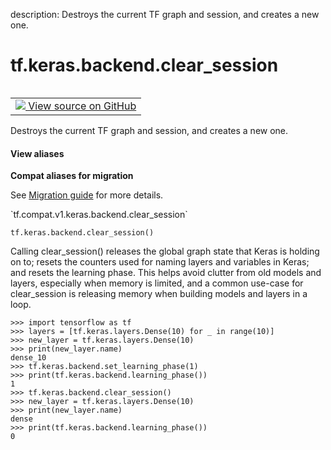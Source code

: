 description: Destroys the current TF graph and session, and creates a new one.

<div itemscope itemtype="http://developers.google.com/ReferenceObject">
<meta itemprop="name" content="tf.keras.backend.clear_session" />
<meta itemprop="path" content="Stable" />
</div>

# tf.keras.backend.clear_session

<!-- Insert buttons and diff -->

<table class="tfo-notebook-buttons tfo-api nocontent" align="left">
<td>
  <a target="_blank" href="https://github.com/tensorflow/tensorflow/blob/r2.2/tensorflow/python/keras/backend.py#L241-L284">
    <img src="https://www.tensorflow.org/images/GitHub-Mark-32px.png" />
    View source on GitHub
  </a>
</td>
</table>



Destroys the current TF graph and session, and creates a new one.

<section class="expandable">
  <h4 class="showalways">View aliases</h4>
  <p>
<b>Compat aliases for migration</b>
<p>See
<a href="https://www.tensorflow.org/guide/migrate">Migration guide</a> for
more details.</p>
<p>`tf.compat.v1.keras.backend.clear_session`</p>
</p>
</section>

<pre class="devsite-click-to-copy prettyprint lang-py tfo-signature-link">
<code>tf.keras.backend.clear_session()
</code></pre>



<!-- Placeholder for "Used in" -->

Calling clear_session() releases the global graph state that Keras is
holding on to; resets the counters used for naming layers and
variables in Keras; and resets the learning phase. This helps avoid clutter
from old models and layers, especially when memory is limited, and a
common use-case for clear_session is releasing memory when building models
and layers in a loop.

```
>>> import tensorflow as tf
>>> layers = [tf.keras.layers.Dense(10) for _ in range(10)]
>>> new_layer = tf.keras.layers.Dense(10)
>>> print(new_layer.name)
dense_10
>>> tf.keras.backend.set_learning_phase(1)
>>> print(tf.keras.backend.learning_phase())
1
>>> tf.keras.backend.clear_session()
>>> new_layer = tf.keras.layers.Dense(10)
>>> print(new_layer.name)
dense
>>> print(tf.keras.backend.learning_phase())
0
```